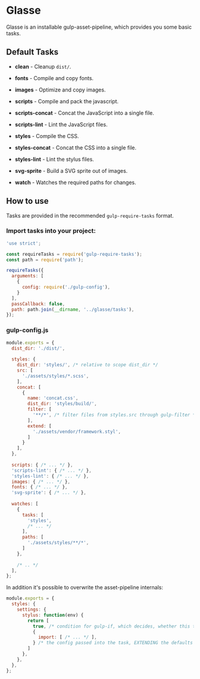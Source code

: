 # Glasse

Glasse is an installable gulp-asset-pipeline, which provides you some basic
tasks.

## Default Tasks

- **clean** - Cleanup `dist/`.
- **fonts** - Compile and copy fonts.
- **images** - Optimize and copy images.
- **scripts** - Compile and pack the javascript.
- **scripts-concat** - Concat the JavaScript into a single file.
- **scripts-lint** - Lint the JavaScript files.
- **styles** - Compile the CSS.
- **styles-concat** - Concat the CSS into a single file.
- **styles-lint** - Lint the stylus files.
- **svg-sprite** - Build a SVG sprite out of images.

- **watch** - Watches the required paths for changes.

## How to use

Tasks are provided in the recommended `gulp-require-tasks` format.

### Import tasks into your project:

```js
'use strict';

const requireTasks = require('gulp-require-tasks');
const path = require('path');

requireTasks({
  arguments: [
    {
      config: require('./gulp-config'),
    }
  ],
  passCallback: false,
  path: path.join(__dirname, '../glasse/tasks'),
});

```

### gulp-config.js

```js
module.exports = {
  dist_dir: './dist/',
  
  styles: {
    dist_dir: 'styles/', /* relative to scope dist_dir */
    src: [
      './assets/styles/*.scss',
    ],
    concat: [
      {
        name: 'concat.css',
        dist_dir: 'styles/build/',
        filter: [
          '**/*', /* filter files from styles.src through gulp-filter */
        ],
        extend: [
          './assets/vendor/framework.styl',
        ]
      }
    ],
  },
  
  scripts: { /* ... */ },
  'scripts-lint': { /* ... */ },
  'styles-lint': { /* ... */ },
  images: { /* ... */ },
  fonts: { /* ... */ },
  'svg-sprite': { /* ... */ },
  
  watches: [
    {
      tasks: [
        'styles',
        /* ... */
      ],
      paths: [
        './assets/styles/**/*',
      ]
    },
    
    /* .. */
  ],
};
```

In addition it's possible to overwrite the asset-pipeline internals:

```js
module.exports = {
  styles: {
    settings: {
      stylus: function(env) {
        return [
          true, /* condition for gulp-if, which decides, whether this task runs or not */
          {
            import: [ /* ... */ ],
          } /* the config passed into the task, EXTENDING the defaults */
        ]
      },
    },
  },
};
```
